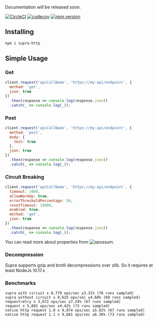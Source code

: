 Documentation will be released soon.


[![CircleCI](https://circleci.com/gh/Trendyol/supra.svg?style=svg)](https://circleci.com/gh/Trendyol/supra) [![codecov](https://codecov.io/gh/Trendyol/supra/branch/master/graph/badge.svg)](https://codecov.io/gh/Trendyol/supra) [![npm version](https://badge.fury.io/js/supra-http.svg)](https://www.npmjs.com/package/supra-http)

## Installing
```bash
npm i supra-http
```


## Simple Usage

### Get
```js
client.request('apiCallName', 'https://my-api/endpoint', {
  method: 'get',
  json: true
})
  .then(response => console.log(response.json))
  .catch(_ => console.log(_));
```

### Post
```js
client.request('apiCallName', 'https://my-api/endpoint', {
  method: 'post',
  body: {
    test: true  
  },
  json: true
})
  .then(response => console.log(response.json))
  .catch(_ => console.log(_));
```

### Circuit Breaking
```js
client.request('apiCallName', 'https://my-api/endpoint', {
  timeout: 1000,
  allowWarmUp: true,
  errorThresholdPercentage: 50,
  resetTimeout: 10000,
  enabled: true,
  method: 'get',
  json: true
})
  .then(response => console.log(response.json))
  .catch(_ => console.log(_));
```

You can read more about properties from ![opossum](https://github.com/nodeshift/opossum).

### Decompression
Supra supports gzip and brotli decompressions over zlib. So it requires at least NodeJs 10.17.x

### Benchmarks
```
supra with circuit x 8,779 ops/sec ±3.31% (76 runs sampled)
supra without circuit x 8,625 ops/sec ±4.68% (68 runs sampled)
requestretry x 3,672 ops/sec ±7.24% (67 runs sampled)
request x 5,092 ops/sec ±4.42% (73 runs sampled)
native http request 1.0 x 9,874 ops/sec ±5.82% (67 runs sampled)
native http request 1.1 x 9,681 ops/sec ±6.36% (73 runs sampled)
```

